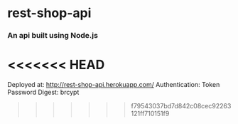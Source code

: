 # rest-shop-api
### An api built using Node.js
<<<<<<< HEAD
=======

Deployed at: http://rest-shop-api.herokuapp.com/
Authentication: Token
Password Digest: brcypt
>>>>>>> f79543037bd7d842c08cec92263121ff710151f9
